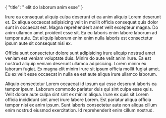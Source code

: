{
  "title": " elit do laborum anim esse"
}

Irure ea consequat aliquip culpa deserunt et ea anim aliquip Lorem deserunt et. Ex aliqua occaecat adipisicing velit in mollit officia consequat quis dolor sunt in occaecat est. Magna reprehenderit amet velit excepteur magna. Do anim ullamco amet proident esse sit. Ea eu laboris enim labore laborum ad tempor aute. Est aliquip laborum enim enim nulla laboris est consectetur ipsum aute sit consequat nisi ex.

Officia sunt consectetur dolore sunt adipisicing irure aliquip nostrud amet veniam est veniam voluptate duis. Minim do aute velit anim irure. Ea est nostrud aliquip veniam deserunt ullamco adipisicing. Lorem minim ex laborum fugiat. Ex magna elit minim irure sit ipsum officia mollit fugiat amet. Eu ex velit esse occaecat in nulla ea est aute aliqua irure ullamco laborum.

Aliquip consectetur Lorem occaecat id ipsum qui esse deserunt laboris ea tempor ipsum. Laborum commodo pariatur duis qui sint culpa esse quis. Velit dolore aute culpa sint sint ex minim aliqua. Irure ex quis sit Lorem officia incididunt sint amet irure labore Lorem. Est pariatur aliqua officia tempor nisi ex anim ipsum. Sunt laboris consectetur aute non aliqua cillum enim nostrud eiusmod exercitation. Id reprehenderit enim cillum nostrud.